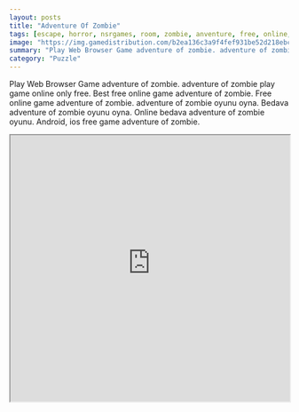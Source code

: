 ```yaml
---
layout: posts
title: "Adventure Of Zombie"
tags: [escape, horror, nsrgames, room, zombie, anventure, free, online, games, oyna, game, free, games, play, play, games]
image: "https://img.gamedistribution.com/b2ea136c3a9f4fef931be52d218ebc85.jpg"
summary: "Play Web Browser Game adventure of zombie. adventure of zombie play game online only free. Best free online game adventure of zombie. Free online game adventure of zombie. adventure of zombie oyunu oyna. Bedava adventure of zombie oyunu oyna. Online bedava adventure of zombie oyunu. Android, ios free game adventure of zombie."
category: "Puzzle"
---
```


Play Web Browser Game adventure of zombie. adventure of zombie play game online only free. Best free online game adventure of zombie. Free online game adventure of zombie. adventure of zombie oyunu oyna. Bedava adventure of zombie oyunu oyna. Online bedava adventure of zombie oyunu. Android, ios free game adventure of zombie.

<iframe width="100%" height="480px;" src="https://flash.gamedistribution.com?game=b2ea136c3a9f4fef931be52d218ebc85"></iframe>